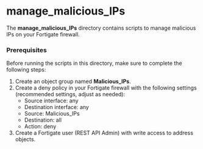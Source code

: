 # manage_malicious_IPs

The **manage_malicious_IPs** directory contains scripts to manage malicious IPs on your Fortigate firewall.

### Prerequisites

Before running the scripts in this directory, make sure to complete the following steps:

1. Create an object group named **Malicious_IPs**.
2. Create a deny policy in your Fortigate firewall with the following settings (recommended settings, adjust as needed):
   - Source interface: any
   - Destination interface: any
   - Source: Malicious_IPs
   - Destination: all
   - Action: deny
3. Create a Fortigate user (REST API Admin) with write access to address objects.
